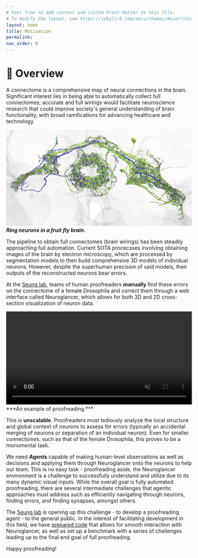 ```yaml
---
# Feel free to add content and custom Front Matter to this file.
# To modify the layout, see https://jekyllrb.com/docs/themes/#overriding-theme-defaults
layout: home
title: Motivation
permalink:
nav_order: 0
---
```

# 🧠 Overview

A connectome is a comprehensive map of neural connections in the brain. Significant interest lies in being able to automatically collect full connectomes; accurate and full wirings would facilitate neuroscience research that could improve society's general understanding of brain functionality, with broad ramifications for advancing healthcare and technology.

![Ring neurons](../media/images/connectome.jpg)
***Ring neurons in a fruit fly brain.***

The pipeline to obtain full connectomes (brain wirings) has been steadily approaching full automation. Current SOTA procecsses involving obtaining images of the brain by electron microscopy, which are processed by segmentation models to then build comprehensive 3D models of individual neurons. However, despite the superhuman precision of said models, their outputs of the reconstructed neurons bear errors.

At the [Seung lab](https://seunglab.org/), teams of human proofreaders **manually** find these errors on the connectome of a female Drosophila and correct them through a web interface called Neuroglancer, which allows for both 3D and 2D cross-section visualization of neuron data.

<video width="600" autoplay loop muted playsinline controls preload="auto" style="max-width: 100%; height: auto;" onerror="console.error('Video error:', this.error);">
  <source src="../media/videos/video_1_proofreading.mp4" type="video/mp4">
  Your browser does not support the video tag.
</video>
***An example of proofreading.***

This is **unscalable**. Proofreaders must tediously analyze the local structure and global context of neurons to assess for errors (typically an accidental merging of neurons or separation of an individual neuron). Even for smaller connectomes, such as that of the female Drosophila, this proves to be a monumental task.

We need **Agents** capable of making human-level observations as well as decisions and applying them through Neuroglancer onto the neurons to help our team. This is no easy task - proofreading aside, the Neuroglancer environment is a challenge to successfully understand and utilize due to its many dynamic visual inputs. While the overall goal is fully automated proofreading, there are several intermediate challenges that agentic approaches must address such as efficiently navigating through neurons, finding errors, and finding synapses, amongst others.

The [Seung lab](https://seunglab.org/)   is opening up this challenge - to develop a proofreading agent - to the general public. In the interest of facilitating development in this field, we have [prepared code](https://github.com/seung-lab/ngl_bench/) that allows for smooth interaction with Neuroglancer, as well as set up a benchmark with a series of challenges leading up to the final end goal of full proofreading.

Happy proofreading!